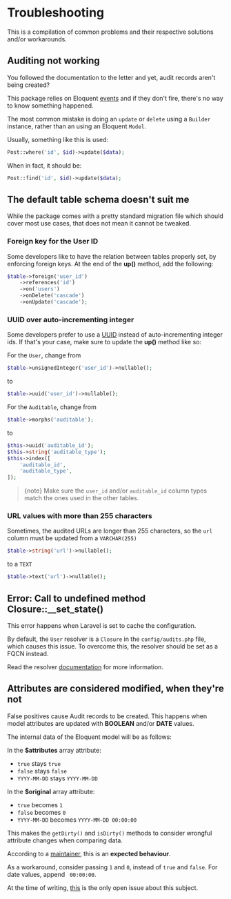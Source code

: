 # Troubleshooting
This is a compilation of common problems and their respective solutions and/or workarounds.

## Auditing not working
You followed the documentation to the letter and yet, audit records aren't being created?

This package relies on Eloquent [events](https://laravel.com/docs/5.4/eloquent#events) and if they don't fire, there's no way to know something happened.

The most common mistake is doing an `update` or `delete` using a `Builder` instance, rather than an using an Eloquent `Model`.

Usually, something like this is used:
```php
Post::where('id', $id)->update($data);
```

When in fact, it should be:
```php
Post::find('id', $id)->update($data);
```

## The default table schema doesn't suit me
While the package comes with a pretty standard migration file which should cover most use cases, that does not mean it cannot be tweaked.

### Foreign key for the User ID
Some developers like to have the relation between tables properly set, by enforcing foreign keys.
At the end of the **up()** method, add the following:

```php
$table->foreign('user_id')
    ->references('id')
    ->on('users')
    ->onDelete('cascade')
    ->onUpdate('cascade');
```

### UUID over auto-incrementing integer
Some developers prefer to use a [UUID](https://en.wikipedia.org/wiki/Universally_unique_identifier) instead of auto-incrementing integer ids.
If that's your case, make sure to update the **up()** method like so:

For the `User`, change from
```php
$table->unsignedInteger('user_id')->nullable();
```

to

```php
$table->uuid('user_id')->nullable();
```

For the `Auditable`, change from
```php
$table->morphs('auditable');
```

to

```php
$this->uuid('auditable_id');
$this->string('auditable_type');
$this->index([
    'auditable_id', 
    'auditable_type',
]);
```

> {note} Make sure the `user_id` and/or `auditable_id` column types match the ones used in the other tables.

### URL values with more than 255 characters
Sometimes, the audited URLs are longer than 255 characters, so the `url` column must be updated from a `VARCHAR(255)`

```php
$table->string('url')->nullable();
```

to a `TEXT`

```php
$table->text('url')->nullable();
```

## Error: Call to undefined method Closure::__set_state()
This error happens when Laravel is set to cache the configuration.

By default, the `User` resolver is a `Closure` in the `config/audits.php` file, which causes this issue.
To overcome this, the resolver should be set as a FQCN instead.

Read the resolver [documentation](/docs/{{version}}/general-settings) for more information.

## Attributes are considered modified, when they're not

False positives cause Audit records to be created.
This happens when model attributes are updated with **BOOLEAN** and/or **DATE** values.

The internal data of the Eloquent model will be as follows:

In the **$attributes** array attribute:
- `true` stays `true`
- `false` stays `false`
- `YYYY-MM-DD` stays `YYYY-MM-DD`

In the **$original** array attribute:
- `true` becomes `1`
- `false` becomes `0`
- `YYYY-MM-DD` becomes `YYYY-MM-DD 00:00:00`

This makes the `getDirty()` and `isDirty()` methods to consider wrongful attribute changes when comparing data.

According to a [maintainer](https://github.com/laravel/framework/issues/16823#issuecomment-267573840), this is an **expected behaviour**.

As a workaround, consider passing `1` and `0`, instead of `true` and `false`. For date values, append ` 00:00:00`.

At the time of writing, [this](https://github.com/laravel/internals/issues/349) is the only open issue about this subject.
